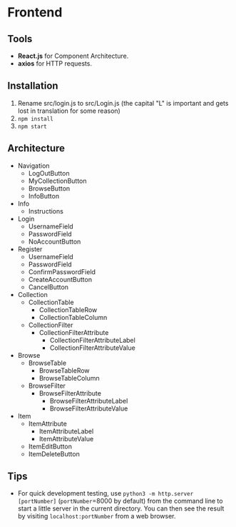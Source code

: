 # Frontend
## Tools
* **React.js** for Component Architecture.
* **axios** for HTTP requests.
## Installation
1. Rename src/login.js to src/Login.js (the capital "L" is important and gets lost in translation for some reason)
2. `npm install`
3. `npm start`
## Architecture
* Navigation
  * LogOutButton
  * MyCollectionButton
  * BrowseButton
  * InfoButton
* Info
  * Instructions
* Login
  * UsernameField
  * PasswordField
  * NoAccountButton
* Register
  * UsernameField
  * PasswordField
  * ConfirmPasswordField
  * CreateAccountButton
  * CancelButton
* Collection
  * CollectionTable
    * CollectionTableRow
    * CollectionTableColumn
  * CollectionFilter
    * CollectionFilterAttribute
      * CollectionFilterAttributeLabel
      * CollectionFilterAttributeValue
* Browse
  * BrowseTable
    * BrowseTableRow
    * BrowseTableColumn
  * BrowseFilter
    * BrowseFilterAttribute
      * BrowseFilterAttributeLabel
      * BrowseFilterAttributeValue
* Item
  * ItemAttribute
    * ItemAttributeLabel
    * ItemAttributeValue
  * ItemEditButton
  * ItemDeleteButton
## Tips
* For quick development testing, use `python3 -m http.server [portNumber]` (`portNumber`=8000 by default) from the command line to start a little server in the current directory. You can then see the result by visiting `localhost:portNumber` from a web browser.
